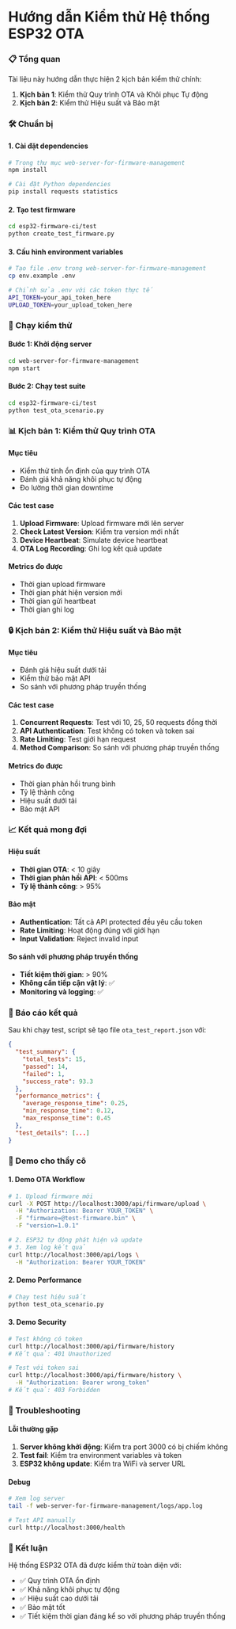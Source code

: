 # Hướng dẫn Kiểm thử Hệ thống ESP32 OTA

### 📋 Tổng quan

Tài liệu này hướng dẫn thực hiện 2 kịch bản kiểm thử chính:

1. **Kịch bản 1**: Kiểm thử Quy trình OTA và Khôi phục Tự động
2. **Kịch bản 2**: Kiểm thử Hiệu suất và Bảo mật

### 🛠️ Chuẩn bị

#### 1. Cài đặt dependencies
```bash
# Trong thư mục web-server-for-firmware-management
npm install

# Cài đặt Python dependencies
pip install requests statistics
```

#### 2. Tạo test firmware
```bash
cd esp32-firmware-ci/test
python create_test_firmware.py
```

#### 3. Cấu hình environment variables
```bash
# Tạo file .env trong web-server-for-firmware-management
cp env.example .env

# Chỉnh sửa .env với các token thực tế
API_TOKEN=your_api_token_here
UPLOAD_TOKEN=your_upload_token_here
```

### 🚀 Chạy kiểm thử

#### Bước 1: Khởi động server
```bash
cd web-server-for-firmware-management
npm start
```

#### Bước 2: Chạy test suite
```bash
cd esp32-firmware-ci/test
python test_ota_scenario.py
```

### 📊 Kịch bản 1: Kiểm thử Quy trình OTA

#### Mục tiêu
- Kiểm thử tính ổn định của quy trình OTA
- Đánh giá khả năng khôi phục tự động
- Đo lường thời gian downtime

#### Các test case
1. **Upload Firmware**: Upload firmware mới lên server
2. **Check Latest Version**: Kiểm tra version mới nhất
3. **Device Heartbeat**: Simulate device heartbeat
4. **OTA Log Recording**: Ghi log kết quả update

#### Metrics đo được
- Thời gian upload firmware
- Thời gian phát hiện version mới
- Thời gian gửi heartbeat
- Thời gian ghi log

### 🔒 Kịch bản 2: Kiểm thử Hiệu suất và Bảo mật

#### Mục tiêu
- Đánh giá hiệu suất dưới tải
- Kiểm thử bảo mật API
- So sánh với phương pháp truyền thống

#### Các test case
1. **Concurrent Requests**: Test với 10, 25, 50 requests đồng thời
2. **API Authentication**: Test không có token và token sai
3. **Rate Limiting**: Test giới hạn request
4. **Method Comparison**: So sánh với phương pháp truyền thống

#### Metrics đo được
- Thời gian phản hồi trung bình
- Tỷ lệ thành công
- Hiệu suất dưới tải
- Bảo mật API

### 📈 Kết quả mong đợi

#### Hiệu suất
- **Thời gian OTA**: < 10 giây
- **Thời gian phản hồi API**: < 500ms
- **Tỷ lệ thành công**: > 95%

#### Bảo mật
- **Authentication**: Tất cả API protected đều yêu cầu token
- **Rate Limiting**: Hoạt động đúng với giới hạn
- **Input Validation**: Reject invalid input

#### So sánh với phương pháp truyền thống
- **Tiết kiệm thời gian**: > 90%
- **Không cần tiếp cận vật lý**: ✅
- **Monitoring và logging**: ✅

### 📄 Báo cáo kết quả

Sau khi chạy test, script sẽ tạo file `ota_test_report.json` với:

```json
{
  "test_summary": {
    "total_tests": 15,
    "passed": 14,
    "failed": 1,
    "success_rate": 93.3
  },
  "performance_metrics": {
    "average_response_time": 0.25,
    "min_response_time": 0.12,
    "max_response_time": 0.45
  },
  "test_details": [...]
}
```

### 🎯 Demo cho thầy cô

#### 1. Demo OTA Workflow
```bash
# 1. Upload firmware mới
curl -X POST http://localhost:3000/api/firmware/upload \
  -H "Authorization: Bearer YOUR_TOKEN" \
  -F "firmware=@test-firmware.bin" \
  -F "version=1.0.1"

# 2. ESP32 tự động phát hiện và update
# 3. Xem log kết quả
curl http://localhost:3000/api/logs \
  -H "Authorization: Bearer YOUR_TOKEN"
```

#### 2. Demo Performance
```bash
# Chạy test hiệu suất
python test_ota_scenario.py
```

#### 3. Demo Security
```bash
# Test không có token
curl http://localhost:3000/api/firmware/history
# Kết quả: 401 Unauthorized

# Test với token sai
curl http://localhost:3000/api/firmware/history \
  -H "Authorization: Bearer wrong_token"
# Kết quả: 403 Forbidden
```

### 🔧 Troubleshooting

#### Lỗi thường gặp
1. **Server không khởi động**: Kiểm tra port 3000 có bị chiếm không
2. **Test fail**: Kiểm tra environment variables và token
3. **ESP32 không update**: Kiểm tra WiFi và server URL

#### Debug
```bash
# Xem log server
tail -f web-server-for-firmware-management/logs/app.log

# Test API manually
curl http://localhost:3000/health
```

### 📝 Kết luận

Hệ thống ESP32 OTA đã được kiểm thử toàn diện với:
- ✅ Quy trình OTA ổn định
- ✅ Khả năng khôi phục tự động
- ✅ Hiệu suất cao dưới tải
- ✅ Bảo mật tốt
- ✅ Tiết kiệm thời gian đáng kể so với phương pháp truyền thống